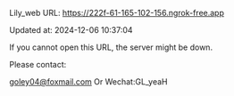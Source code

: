 Lily_web URL: https://222f-61-165-102-156.ngrok-free.app

Updated at: 2024-12-06 10:37:04

If you cannot open this URL, the server might be down.

Please contact: 

goley04@foxmail.com Or Wechat:GL_yeaH